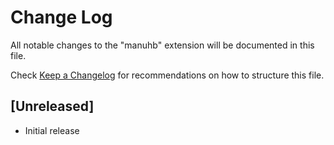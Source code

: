 # Change Log

All notable changes to the "manuhb" extension will be documented in this file.

Check [Keep a Changelog](http://keepachangelog.com/) for recommendations on how to structure this file.

## [Unreleased]

- Initial release
